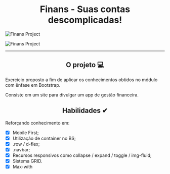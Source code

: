 <div align="center"><h1>Finans - Suas contas descomplicadas!</h1></div>

![Finans Project]()


![Finans Project]()


---

<div align="center"><h2>O projeto 💻</h2></div>

Exercício proposto a fim de aplicar os conhecimentos obtidos no módulo com ênfase em Bootstrap. <br>

Consiste em um site para divulgar um app de gestão financeira. <br>

<div align="center"><h2>Habilidades ✔</h2></div>

Reforçando conhecimento em:

 - [x] Mobile First;
 - [x] Utilização de container no BS;
 - [x] .row / d-flex;
 - [x] .navbar;
 - [x] Recursos responsivos como collapse / expand / toggle / img-fluid;
 - [x] Sistema GRID.
 - [x] Max-with